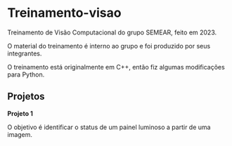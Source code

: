 # Treinamento-visao
Treinamento de Visão Computacional do grupo SEMEAR, feito em 2023.

O material do treinamento é interno ao grupo e foi produzido por seus integrantes.

O treinamento está originalmente em C++, então fiz algumas modificações para Python.


## Projetos

**Projeto 1** 

O objetivo é identificar o status de um painel luminoso a partir de uma imagem.
